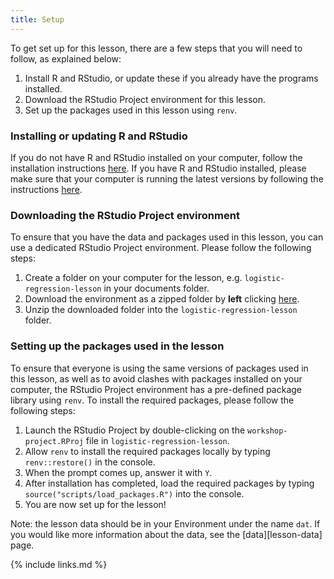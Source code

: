 ```yaml
---
title: Setup
---
```

To get set up for this lesson, there are a few steps that you will need to follow, as explained below:
1. Install R and RStudio, or update these if you already have the programs installed. 
2. Download the RStudio Project environment for this lesson.
3. Set up the packages used in this lesson using `renv`.

### Installing or updating R and RStudio
If you do not have R and RStudio installed on your computer, follow the installation instructions [here](https://datacarpentry.org/R-ecology-lesson/#Install_R_and_RStudio). If you have R and RStudio installed, please make sure that your computer is running the latest versions by following the instructions [here](https://datacarpentry.org/R-ecology-lesson/#Update_R_and_RStudio).

### Downloading the RStudio Project environment
To ensure that you have the data and packages used in this lesson, you can use a dedicated RStudio Project environment. 
Please follow the following steps:
1. Create a folder on your computer for the lesson, e.g. `logistic-regression-lesson` in your documents folder.
2. Download the environment as a zipped folder by **left** clicking [here](https://download-directory.github.io/?url=https%3A%2F%2Fgithub.com%2Fcarpentries-incubator%2Fstatistics-r-public-health%2Ftree%2Fgh-pages%2Fworkshop-project). 
3. Unzip the downloaded folder into the `logistic-regression-lesson` folder.

### Setting up the packages used in the lesson
To ensure that everyone is using the same versions of packages used in this lesson, as well as to avoid clashes with 
packages installed on your computer, the RStudio Project environment has a pre-defined package library using `renv`.
To install the required packages, please follow the following steps:
1. Launch the RStudio Project by double-clicking on the `workshop-project.RProj` file in `logistic-regression-lesson`. 
2. Allow `renv` to install the required packages locally by typing `renv::restore()` in the console.
3. When the prompt comes up, answer it with `Y`. 
4. After installation has completed, load the required packages by typing `source("scripts/load_packages.R")` into the console.
5. You are now set up for the lesson! 

Note: the lesson data should be in your Environment under the name `dat`. If you would like more information 
about the data, see the [data][lesson-data] page.



{% include links.md %}
